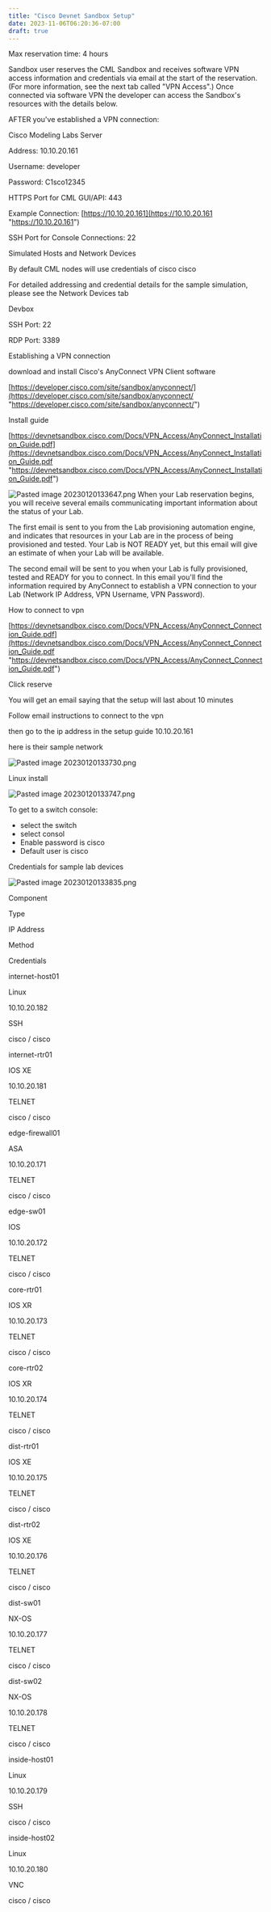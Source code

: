 ```yaml
---
title: "Cisco Devnet Sandbox Setup"
date: 2023-11-06T06:20:36-07:00
draft: true
---
```


Max reservation time: 4 hours

Sandbox user reserves the CML Sandbox and receives software VPN access information and credentials via email at the start of the reservation. (For more information, see the next tab called "VPN Access".) Once connected via software VPN the developer can access the Sandbox's resources with the details below.

AFTER you've established a VPN connection:

Cisco Modeling Labs Server

Address: 10.10.20.161

Username: developer

Password: C1sco12345

HTTPS Port for CML GUI/API: 443

Example Connection: [https://10.10.20.161](https://10.10.20.161 "https://10.10.20.161")

SSH Port for Console Connections: 22

Simulated Hosts and Network Devices

By default CML nodes will use credentials of cisco cisco

For detailed addressing and credential details for the sample simulation, please see the Network Devices tab

Devbox

SSH Port: 22

RDP Port: 3389

Establishing a VPN connection

download and install Cisco's AnyConnect VPN Client software

[https://developer.cisco.com/site/sandbox/anyconnect/](https://developer.cisco.com/site/sandbox/anyconnect/ "https://developer.cisco.com/site/sandbox/anyconnect/")

Install guide

[https://devnetsandbox.cisco.com/Docs/VPN_Access/AnyConnect_Installation_Guide.pdf](https://devnetsandbox.cisco.com/Docs/VPN_Access/AnyConnect_Installation_Guide.pdf "https://devnetsandbox.cisco.com/Docs/VPN_Access/AnyConnect_Installation_Guide.pdf")



![Pasted image 20230120133647.png](Pasted%20image%2020230120133647.png)
When your Lab reservation begins, you will receive several emails communicating important information about the status of your Lab.

The first email is sent to you from the Lab provisioning automation engine, and indicates that resources in your Lab are in the process of being provisioned and tested. Your Lab is NOT READY yet, but this email will give an estimate of when your Lab will be available.

The second email will be sent to you when your Lab is fully provisioned, tested and READY for you to connect. In this email you'll find the information required by AnyConnect to establish a VPN connection to your Lab (Network IP Address, VPN Username, VPN Password).

How to connect to vpn

[https://devnetsandbox.cisco.com/Docs/VPN_Access/AnyConnect_Connection_Guide.pdf](https://devnetsandbox.cisco.com/Docs/VPN_Access/AnyConnect_Connection_Guide.pdf "https://devnetsandbox.cisco.com/Docs/VPN_Access/AnyConnect_Connection_Guide.pdf")

Click reserve

You will get an email saying that the setup will last about 10 minutes

Follow email instructions to connect to the vpn

then go to the ip address in the setup guide 10.10.20.161

here is their sample network

![Pasted image 20230120133730.png](Pasted%20image%2020230120133730.png)

Linux install

![Pasted image 20230120133747.png](Pasted%20image%2020230120133747.png)

To get to a switch console:

-   select the switch
-   select consol
-   Enable password is cisco
-   Default user is cisco

Credentials for sample lab devices

![Pasted image 20230120133835.png](Pasted%20image%2020230120133835.png)

Component

Type

IP Address

Method

Credentials

internet-host01

Linux

10.10.20.182

SSH

cisco / cisco

internet-rtr01

IOS XE

10.10.20.181

TELNET

cisco / cisco

edge-firewall01

ASA

10.10.20.171

TELNET

cisco / cisco

edge-sw01

IOS

10.10.20.172

TELNET

cisco / cisco

core-rtr01

IOS XR

10.10.20.173

TELNET

cisco / cisco

core-rtr02

IOS XR

10.10.20.174

TELNET

cisco / cisco

dist-rtr01

IOS XE

10.10.20.175

TELNET

cisco / cisco

dist-rtr02

IOS XE

10.10.20.176

TELNET

cisco / cisco

dist-sw01

NX-OS

10.10.20.177

TELNET

cisco / cisco

dist-sw02

NX-OS

10.10.20.178

TELNET

cisco / cisco

inside-host01

Linux

10.10.20.179

SSH

cisco / cisco

inside-host02

Linux

10.10.20.180

VNC

cisco / cisco
